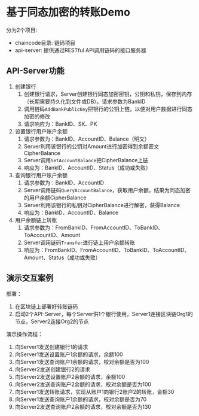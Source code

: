 基于同态加密的转账Demo
============

分为2个项目:
- chaincode目录: 链码项目
- api-server: 提供通过RESTful API调用链码的接口服务器


## API-Server功能

1. 创建银行
    1. 创建银行请求，Server创建银行同态加密密钥，公钥和私钥，保存到内存（长期需要持久化到文件或DB）。请求参数为BankID
    2. 调用链码`AddBankPublicKey`把银行的公钥上链，以便对用户数据进行同态加密的修改
    3. 请求响应为：BankID、SK、PK
2. 设置银行用户账户余额
    1. 请求参数为：BankID、AccountID、Balance（明文）
    2. Server利用该银行的公钥对Amount进行加密得到余额密文CipherBalance
    3. Server调用`SetAccountBalance`把CipherBalance上链
    4. 响应为：BankID、AccountID、Status（成功或失败）
3. 查询银行用户账户余额
    1. 请求参数为：BankID、AccountID
    2. Server调用链码`QueryAccountBalance`，获取用户余额，结果为同态加密的用户余额CipherBalance
    3. Server利用该银行的私钥对CipherBalance进行解密，获得Balance
    4. 响应为：BankID、AccountID、Balance
4. 用户余额链上转账
    1. 请求参数为：FromBankID、FromAccountID、ToBankID、ToAccountID、Amount
    2. Server调用链码`Transfer`进行链上用户余额转账
    3. 响应为：FromBankID、FromAccountID、ToBankID、ToAccountID、Amount、Status（成功或失败）

## 演示交互案例

部署：
1. 在区块链上部署好转账链码
2. 启动2个API-Server，每个Server供1个银行使用，Server1连接区块链Org1的节点，Server2连接Org2的节点

演示操作流程：
1. 向Server1发送创建银行1的请求
2. 向Server1发送设置账户1余额的请求，余额100
3. 向Server1发送查询账户1余额的请求，校对余额是否为100
3. 向Server2发送创建银行2的请求
4. 向Server2发送设置账户2余额的请求，余额100
3. 向Server2发送查询账户2余额的请求，校对余额是否为100
1. 向Server1发送转账请求，实现从账户1向银行2账户2的转账，金额30
1. 向Server1发送查询账户1余额的请求，校对余额是否为70
1. 向Server2发送查询账户2余额的请求，校对余额是否为130